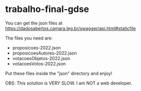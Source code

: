 # trabalho-final-gdse
You can get the json files at https://dadosabertos.camara.leg.br/swagger/api.html#staticfile

The files you need are:
- proposicoes-2022.json
- proposicoesAutores-2022.json
- votacoesObjetos-2022.json
- votacoesVotos-2022.json

Put these files inside the "json" directory and enjoy!

OBS: This solution is VERY SLOW. I am NOT a web developer.

